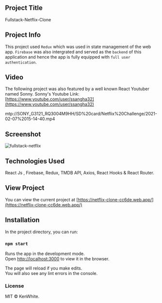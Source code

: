 ## Project Title

Fullstack-Netflix-Clone

## Project Info

This project used `Redux` which was used in state management of the web app. `Firebase` was also intergrated and served as the `backend` of this application and hence the app is fully equipped with `full user authentication`.

## Video
The following project was also featured by a well known React Youtuber named Sonny. 
Sonny's Youtube Link: [https://www.youtube.com/user/ssangha32](https://www.youtube.com/user/ssangha32)

mtp://SONY_G3121_RQ3004M9HH/SD%20card/Netflix%20Challenge/2021-02-07%2015-14-40.mp4


## Screenshot

![fullstack-netflix](https://user-images.githubusercontent.com/68158625/107247583-7ba92300-6a42-11eb-8420-b0f17e186ce0.png)

## Technologies Used

React Js , Firebase, Redux, TMDB API, Axios, React Hooks & React Router.

## View Project

You can view the current project at [https://netflix-clone-cc6de.web.app/](https://netflix-clone-cc6de.web.app/)

## Installation

In the project directory, you can run:

### `npm start`

Runs the app in the development mode.<br />
Open [http://localhost:3000](http://localhost:3000) to view it in the browser.

The page will reload if you make edits.<br />
You will also see any lint errors in the console.

### License

MIT © KenWhite.
